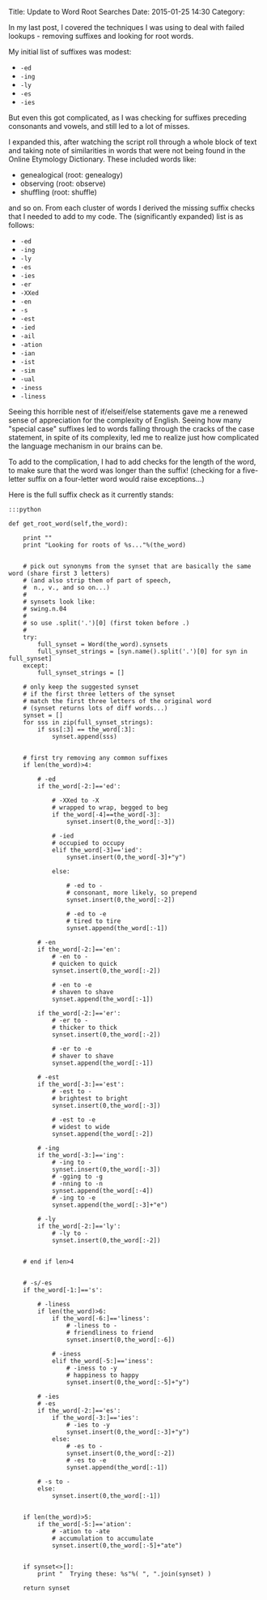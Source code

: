 Title: Update to Word Root Searches
Date: 2015-01-25 14:30
Category: 

In my last post, I covered the techniques I was using to deal with
failed lookups - removing suffixes and looking for root words.

My initial list of suffixes was modest:

* ```-ed```
* ```-ing```
* ```-ly```
* ```-es```
* ```-ies```

But even this got complicated, as I was checking for suffixes
preceding consonants and vowels, and still led to a lot of misses.

I expanded this, after watching the script roll through a whole
block of text and taking note of similarities in words that were
not being found in the Online Etymology Dictionary. These included words like:

* genealogical (root: genealogy)
* observing (root: observe)
* shuffling (root: shuffle)

and so on. From each cluster of words I derived the missing suffix checks 
that I needed to add to my code. The (significantly expanded) list is as follows:

* ```-ed```
* ```-ing```
* ```-ly```
* ```-es```
* ```-ies```
* ```-er```
* ```-XXed```
* ```-en```
* ```-s```
* ```-est```
* ```-ied```
* ```-ail```
* ```-ation```
* ```-ian```
* ```-ist```
* ```-sim```
* ```-ual```
* ```-iness```
* ```-liness```

Seeing this horrible nest of if/elseif/else statements gave me 
a renewed sense of appreciation for the complexity of English.
Seeing how many "special case" suffixes led to words falling through the 
cracks of the case statement, in spite of its complexity, led me to 
realize just how complicated the language mechanism in our brains can be.

To add to the complication, I had to add checks for the length of 
the word, to make sure that the word was longer than the suffix! 
(checking for a five-letter suffix on a four-letter word would 
raise exceptions...)

Here is the full suffix check as it currently stands:

    :::python

    def get_root_word(self,the_word):

        print ""
        print "Looking for roots of %s..."%(the_word)


        # pick out synonyms from the synset that are basically the same word (share first 3 letters)
        # (and also strip them of part of speech,
        #  n., v., and so on...)
        #
        # synsets look like:
        # swing.n.04
        # 
        # so use .split('.')[0] (first token before .)
        #
        try:
            full_synset = Word(the_word).synsets
            full_synset_strings = [syn.name().split('.')[0] for syn in full_synset]
        except:
            full_synset_strings = []

        # only keep the suggested synset 
        # if the first three letters of the synset
        # match the first three letters of the original word
        # (synset returns lots of diff words...)
        synset = []
        for sss in zip(full_synset_strings):
            if sss[:3] == the_word[:3]:
                synset.append(sss)


        # first try removing any common suffixes
        if len(the_word)>4:

            # -ed
            if the_word[-2:]=='ed':

                # -XXed to -X
                # wrapped to wrap, begged to beg
                if the_word[-4]==the_word[-3]:
                    synset.insert(0,the_word[:-3])

                # -ied 
                # occupied to occupy
                elif the_word[-3]=='ied':
                    synset.insert(0,the_word[-3]+"y")

                else:

                    # -ed to -
                    # consonant, more likely, so prepend
                    synset.insert(0,the_word[:-2])

                    # -ed to -e
                    # tired to tire
                    synset.append(the_word[:-1])

            # -en
            if the_word[-2:]=='en':
                # -en to -
                # quicken to quick
                synset.insert(0,the_word[:-2])

                # -en to -e
                # shaven to shave
                synset.append(the_word[:-1])

            if the_word[-2:]=='er':
                # -er to -
                # thicker to thick
                synset.insert(0,the_word[:-2])

                # -er to -e
                # shaver to shave
                synset.append(the_word[:-1])

            # -est
            if the_word[-3:]=='est':
                # -est to -
                # brightest to bright
                synset.insert(0,the_word[:-3])

                # -est to -e
                # widest to wide
                synset.append(the_word[:-2])

            # -ing
            if the_word[-3:]=='ing':
                # -ing to -
                synset.insert(0,the_word[:-3])
                # -gging to -g
                # -nning to -n
                synset.append(the_word[:-4])
                # -ing to -e
                synset.append(the_word[:-3]+"e")

            # -ly
            if the_word[-2:]=='ly':
                # -ly to -
                synset.insert(0,the_word[:-2])


        # end if len>4


        # -s/-es
        if the_word[-1:]=='s':

            # -liness
            if len(the_word)>6:
                if the_word[-6:]=='liness':
                    # -liness to -
                    # friendliness to friend
                    synset.insert(0,the_word[:-6])

                # -iness
                elif the_word[-5:]=='iness':
                    # -iness to -y
                    # happiness to happy
                    synset.insert(0,the_word[:-5]+"y")

            # -ies 
            # -es
            if the_word[-2:]=='es':
                if the_word[-3:]=='ies':
                    # -ies to -y
                    synset.insert(0,the_word[:-3]+"y")
                else:
                    # -es to -
                    synset.insert(0,the_word[:-2])
                    # -es to -e
                    synset.append(the_word[:-1])

            # -s to -
            else: 
                synset.insert(0,the_word[:-1])


        if len(the_word)>5:
            if the_word[-5:]=='ation':
                # -ation to -ate
                # accumulation to accumulate
                synset.insert(0,the_word[:-5]+"ate")


        if synset<>[]:
            print "  Trying these: %s"%( ", ".join(synset) )

        return synset

